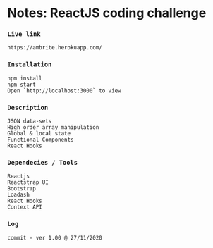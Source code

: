 # Notes: ReactJS coding challenge

### `Live link`
```
https://ambrite.herokuapp.com/
```

### `Installation`
```
npm install
npm start
Open `http://localhost:3000` to view
```

### `Description`
```
JSON data-sets
High order array manipulation
Global & local state
Functional Components
React Hooks
```

### `Dependecies / Tools`
```
Reactjs
Reactstrap UI
Bootstrap
Loadash
React Hooks
Context API
```

### `Log`
```
commit - ver 1.00 @ 27/11/2020
```

